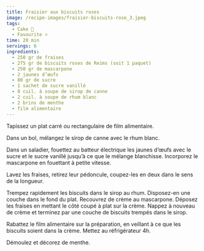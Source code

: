 ```yaml
---
title: Fraisier aux biscuits roses
image: /recipe-images/fraisier-biscuits-rose_3.jpeg
tags:
  - Cake 🍰
  - Favourite ⭐
time: 20 min
servings: 6
ingredients:
  - 250 gr de fraises
  - 275 gr de biscuits roses de Reims (soit 1 paquet)
  - 250 gr de mascarpone
  - 2 jaunes d’œufs
  - 80 gr de sucre
  - 1 sachet de sucre vanillé
  - 8 cuil. à soupe de sirop de canne
  - 2 cuil. à soupe de rhum blanc
  - 2 brins de menthe
  - film alimentaire
---
```

Tapissez un plat carré ou rectangulaire de film alimentaire.

Dans un bol, mélangez le sirop de canne avec le rhum blanc.

Dans un saladier, fouettez au batteur électrique les jaunes d’œufs avec le sucre et le sucre vanillé jusqu’à ce que le mélange blanchisse. Incorporez le mascarpone en fouettant à petite vitesse.

Lavez les fraises, retirez leur pédoncule, coupez-les en deux dans le sens de la longueur.

Trempez rapidement les biscuits dans le sirop au rhum. Disposez-en une couche dans le fond du plat. Recouvrez de crème au mascarpone. Déposez les fraises en mettant le côté coupé à plat sur la crème. Nappez à nouveau de crème et terminez par une couche de biscuits trempés dans le sirop.

Rabattez le film alimentaire sur la préparation, en veillant à ce que les biscuits soient dans la crème. Mettez au réfrigérateur 4h.

Démoulez et décorez de menthe.